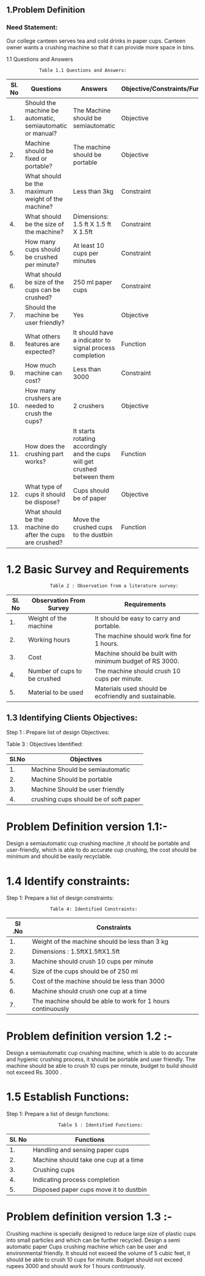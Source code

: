 ## 1.Problem Definition

### Need Statement:

Our college canteen serves tea and cold drinks in paper cups. Canteen owner wants a crushing machine so that it can provide more space in bins.

 
1.1 Questions and Answers

                Table 1.1 Questions and Answers: 

|Sl. No |Questions |Answers |Objective/Constraints/Functions|
|-----|---------|-------|-------------------------------|
|  1. |Should the machine be automatic, semiautomatic or manual?|The Machine should be semiautomatic |Objective|
|  2. |Machine should be fixed or portable?|The machine should be portable |Objective|
|  3. |What should be the maximum weight of the machine? |Less than 3kg |Constraint |
|  4. |What should be the size of the machine? |Dimensions: 1.5 ft  X 1.5 ft X 1.5ft |Constraint |
|  5. |How many cups should be crushed per minute? |At least 10 cups per minutes |Constraint |
|  6. |What should be size of the cups can be crushed? |250 ml paper cups |Constraint |
|  7. |Should the machine be user friendly? |Yes |Objective |
|  8. |What others features are expected? |It should have a indicator to signal process completion |Function |
|  9. |How much machine can cost? |Less than 3000 | Constraint |
| 10. |How many crushers are needed to crush the cups? |2 crushers |Objective |
| 11. |How does the crushing part works? |It starts rotating accordingly and the cups will get crushed between them |Function |
| 12. |What type of cups it should be dispose? |Cups should be of paper |Objective |
| 13. |What should be the machine do after the cups are crushed? |Move the crushed cups to the dustbin |Function |

# 1.2 Basic Survey and Requirements

                    Table 2 : Observation from a literature survey:

| Sl. No| Observation From Survey| Requirements|
|-------|------------------------|-------------|
|   1.  |Weight of the machine   |It should be easy to carry and portable.|
|   2.  |  Working hours         |The machine should work fine for 1 hours.|                     
|   3.  | Cost                   |Machine should be built with minimum budget of RS 3000.|            
|   4.  | Number of cups to be crushed| The machine should crush 10 cups per minute.|                                      
|   5.  | Material to be used |Materials used should be ecofriendly and sustainable.| 
             
## 1.3 Identifying Clients Objectives:

Step 1 : Prepare list of design Objectives:

Table 3 : Objectives Identified:

| Sl.No | Objectives |
|-------|------------|
|   1.  | Machine Should be semiautomatic |
|   2.  | Machine Should be portable |
|   3.  | Machine Should be user friendly |
|   4.  | crushing cups should be of soft paper|

#  Problem Definition version 1.1:-

 Design a semiautomatic cup crushing machine ,it should be portable and user-friendly, which is able to do accurate cup crushing, the cost should be minimum and should be easily recyclable.

# 1.4 Identify constraints:

Step 1: Prepare a list of design constraints:

                    Table 4: Identified Constraints:

| Sl .No | Constraints |
|--------|-------------|
|   1.   | Weight of the machine should be less than 3 kg |
|   2.   | Dimensions : 1.5ftX1.5ftX1.5ft |
|   3.   | Machine should crush 10 cups per minute |
|   4.   | Size of the cups should be of 250 ml |
|   5.   | Cost of the machine should be less than 3000|
|   6.   |Machine should crush one cup at a time|
|   7.   |The machine should be able to work for 1 hours continuously|

# Problem definition version 1.2 :-

Design a semiautomatic cup crushing machine, which is able to do accurate and hygienic crushing process, it should be portable and user friendly. The machine should be able to crush 10 cups per minute, budget to build should not exceed Rs. 3000 .

# 1.5 Establish Functions:

Step 1: Prepare a list of design functions:

                       Table 5 : Identified Functions:
| Sl. No | Functions |
|--------|-----------|
|   1.   | Handling and sensing paper cups |
|   2.   | Machine should take one cup at a time |
|   3.   | Crushing cups |
|   4.   | Indicating process completion |
|   5.   | Disposed paper cups move it to dustbin |

# Problem definition version 1.3 :-

Crushing machine is specially designed to reduce large size of plastic cups into small particles and which can be further recycled. Design a semi automatic paper Cups crushing machine which can be user and environmental friendly. It should not exceed the volume of 5 cubic feet, it should be able to crush 10 cups for minute. Budget should not exceed rupees 3000 and  should work for 1 hours continuously.



